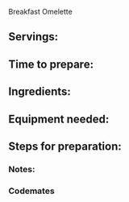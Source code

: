 Breakfast Omelette 

## Servings: 

## Time to prepare: 

## Ingredients:


## Equipment needed:


## Steps for preparation:



### Notes:



### Codemates #
